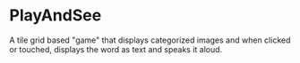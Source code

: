 # PlayAndSee
A tile grid based "game" that displays categorized images and when clicked or touched, displays the word as text and speaks it aloud.

